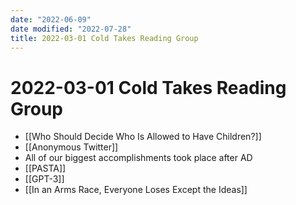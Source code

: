 ```yaml
---
date: "2022-06-09"
date modified: "2022-07-28"
title: 2022-03-01 Cold Takes Reading Group
---
```


# 2022-03-01 Cold Takes Reading Group
- [[Who Should Decide Who Is Allowed to Have Children?]]
- [[Anonymous Twitter]]
- All of our biggest accomplishments took place after AD
- [[PASTA]]
- [[GPT-3]]
- [[In an Arms Race, Everyone Loses Except the Ideas]]
